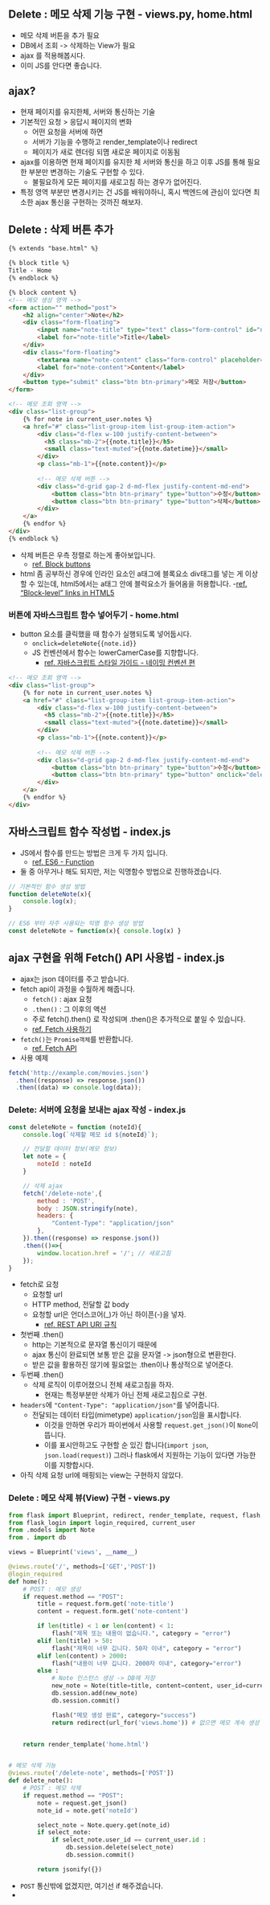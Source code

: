 ## Delete : 메모 삭제 기능 구현 - views.py, home.html
- 메모 삭제 버튼을 추가 필요
- DB에서 조회 -> 삭제하는 View가 필요
- ajax 를 적용해봅시다.
- 이미 JS를 안다면 좋습니다.

## ajax?
- 현재 페이지를 유지한체, 서버와 통신하는 기술
- 기본적인 요청 > 응답시 페이지의 변화
    - 어떤 요청을 서버에 하면
    - 서버가 기능을 수행하고 render_template이나 redirect
    - 페이지가 새로 렌더링 되몀 새로운 페이지로 이동됨
- ajax를 이용하면 현재 페이지를 유지한 체 서버와 통신을 하고 이후 JS를 통해 필요한 부분만 변경하는 기술도 구현할 수 있다.
    - 불필요하게 모든 페이지를 새로고침 하는 경우가 없어진다.
- 특정 영역 부분만 변경시키는 건 JS를 배워야하니, 혹시 백엔드에 관심이 있다면 최소한 ajax 통신을 구현하는 것까진 해보자.

## Delete : 삭제 버튼 추가
```html
{% extends "base.html" %}

{% block title %}
Title - Home
{% endblock %}

{% block content %}
<!-- 메모 생성 영역 -->
<form action="" method="post">
    <h2 align="center">Note</h2>
    <div class="form-floating">
        <input name="note-title" type="text" class="form-control" id="note-title" placeholder="name@example.com">
        <label for="note-title">Title</label>
    </div>
    <div class="form-floating">
        <textarea name="note-content" class="form-control" placeholder="Leave a content here" id="note-content"></textarea>
        <label for="note-content">Content</label>
    </div>
    <button type="submit" class="btn btn-primary">메모 저장</button>
</form>

<!-- 메모 조회 영역 -->
<div class="list-group">
    {% for note in current_user.notes %}
    <a href="#" class="list-group-item list-group-item-action">
        <div class="d-flex w-100 justify-content-between">
          <h5 class="mb-2">{{note.title}}</h5>
          <small class="text-muted">{{note.datetime}}</small>
        </div>
        <p class="mb-1">{{note.content}}</p>
        
        <!-- 메모 삭제 버튼 -->
        <div class="d-grid gap-2 d-md-flex justify-content-md-end">
            <button class="btn btn-primary" type="button">수정</button>
            <button class="btn btn-primary" type="button">삭제</button>
        </div>
    </a>  
    {% endfor %}
</div>
{% endblock %}
```

- 삭제 버튼은 우측 정렬로 하는게 좋아보입니다.
    - [ref. Block buttons](https://getbootstrap.com/docs/5.2/components/buttons/#block-buttons)
- html 좀 공부하신 경우에 인라인 요소인 a태그에 블록요소 div태그를 넣는 게 이상할 수 있는데, html5에서는 a태그 안에 블럭요소가 들어옴을 허용합니다.
    -[ref. “Block-level” links in HTML5](http://html5doctor.com/block-level-links-in-html-5/)


### 버튼에 자바스크립트 함수 넣어두기 - home.html
- button 요소를 클릭했을 때 함수가 실행되도록 넣어둡시다. 
    - `onclick=deleteNote{{note.id}}`
    - JS 컨벤션에서 함수는 lowerCamerCase를 지향합니다.
        - [ref. 자바스크립트 스타일 가이드 - 네이밍 컨벤션 편](https://velog.io/@cada/%EC%9E%90%EB%B0%94%EC%8A%A4%ED%81%AC%EB%A6%BD%ED%8A%B8-%EC%8A%A4%ED%83%80%EC%9D%BC-%EA%B0%80%EC%9D%B4%EB%93%9C-%EB%84%A4%EC%9D%B4%EB%B0%8D-%EC%BB%A8%EB%B2%A4%EC%85%98-%ED%8E%B8)

```html
<!-- 메모 조회 영역 -->
<div class="list-group">
    {% for note in current_user.notes %}
    <a href="#" class="list-group-item list-group-item-action">
        <div class="d-flex w-100 justify-content-between">
          <h5 class="mb-2">{{note.title}}</h5>
          <small class="text-muted">{{note.datetime}}</small>
        </div>
        <p class="mb-1">{{note.content}}</p>
        
        <!-- 메모 삭제 버튼 -->
        <div class="d-grid gap-2 d-md-flex justify-content-md-end">
            <button class="btn btn-primary" type="button">수정</button>
            <button class="btn btn-primary" type="button" onclick="deleteNote({{note.id}})">삭제</button>
        </div>
    </a>  
    {% endfor %}
</div>
```

## 자바스크립트 함수 작성법 - index.js
- JS에서 함수를 만드는 방법은 크게 두 가지 입니다.
    - [ref. ES6 - Function](https://www.tutorialspoint.com/es6/es6_functions.htm)
- 둘 중 아무거나 해도 되지만, 저는 익명함수 방법으로 진행하겠습니다.
```js
// 기본적인 함수 생성 방법
function deleteNote(x){
    console.log(x);
}
```

```js
// ES6 부터 자주 사용되는 익명 함수 생성 방법
const deleteNote = function(x){ console.log(x) }
```

## ajax 구현을 위해 Fetch() API 사용법 - index.js
- ajax는 json 데이터를 주고 받습니다.
- fetch api이 과정을 수월하게 해줍니다.
    - `fetch()` : ajax 요청
    - `.then()` : 그 이후의 액션
    - 주로 fetch().then() 로 작성되며 .then()은 추가적으로 붙일 수 있습니다.
    - [ref. Fetch 사용하기](https://developer.mozilla.org/ko/docs/Web/API/Fetch_API/Using_Fetch)
- `fetch()`는 `Promise객체`를 반환합니다.
    - [ref. Fetch API](https://developer.mozilla.org/ko/docs/Web/API/Fetch_API)
- 사용 예제

```js
fetch('http://example.com/movies.json')
  .then((response) => response.json())
  .then((data) => console.log(data));
```

### Delete: 서버에 요청을 보내는 ajax 작성 - index.js
```js
const deleteNote = function (noteId){
    console.log(`삭제할 메모 id ${noteId}`);

    // 전달할 데이터 정보(메모 정보)
    let note = {
        noteId : noteId
    }

    // 삭제 ajax
    fetch('/delete-note',{
        method : 'POST',
        body : JSON.stringify(note),
        headers: {
            "Content-Type": "application/json"
        },
    }).then((response) => response.json())
    .then(()=>{
        window.location.href = '/'; // 새로고침
    });
}
```
- fetch로 요청
    - 요청할 url
    - HTTP method, 전달할 값 body
    - 요청할 url은 언더스코어(_)가 아닌 하이픈(-)을 넣자.
        - [ref. REST API URI 규칙](https://velog.io/@pjh612/REST-API-URI-%EA%B7%9C%EC%B9%99)
- 첫번째 .then()
    - http는 기본적으로 문자열 통신이기 때문에
    - ajax 통신이 완료되면 보통 받은 값을 문자열 -> json형으로 변환한다.
    - 받은 값을 활용하진 않기에 필요없는 .then이나 통상적으로 넣어준다.
- 두번째 .then()
    - 삭제 로직이 이루어졌으니 전체 새로고침을 하자.
        - 현재는 특정부분만 삭제가 아닌 전체 새로고침으로 구현.
- `headers`에 `"Content-Type": "application/json"`를 넣어줍니다.
    - 전달되는 데이터 타입(mimetype) `application/json`임을 표시합니다.
        - 이것을 안하면 우리가 파이썬에서 사용할 `request.get_json()`이 `None`이 뜹니다.
        - 이를 표시안하고도 구현할 순 있긴 합니다(`import json`, `json.load(request)`) 그러나 flask에서 지원하는 기능이 있다면 가능한 이를 지향합시다.
- 아직 삭제 요청 url에 매핑되는 view는 구현하지 않았다.

### Delete : 메모 삭제 뷰(View) 구현 - views.py
```python
from flask import Blueprint, redirect, render_template, request, flash, url_for, jsonify
from flask_login import login_required, current_user
from .models import Note
from . import db

views = Blueprint('views', __name__)

@views.route('/', methods=['GET','POST'])
@login_required
def home():
    # POST : 메모 생성
    if request.method == "POST":
        title = request.form.get('note-title')
        content = request.form.get('note-content')

        if len(title) < 1 or len(content) < 1:
            flash("제목 또는 내용이 없습니다.", category = "error")
        elif len(title) > 50:
            flash("제목이 너무 깁니다. 50자 이내", category = "error")
        elif len(content) > 2000:
            flash("내용이 너무 깁니다. 2000자 이내", category="error")
        else :            
            # Note 인스턴스 생성 -> DB에 저장
            new_note = Note(title=title, content=content, user_id=current_user.id)    
            db.session.add(new_note)
            db.session.commit()

            flash("메모 생성 완료", category="success")
            return redirect(url_for('views.home')) # 없으면 메모 계속 생성


    return render_template('home.html')


# 메모 삭제 기능
@views.route('/delete-note', methods=['POST'])
def delete_note():
    # POST : 메모 삭제
    if request.method == "POST":
        note = request.get_json()
        note_id = note.get('noteId')

        select_note = Note.query.get(note_id)
        if select_note:
            if select_note.user_id == current_user.id : 
                db.session.delete(select_note)
                db.session.commit()

        return jsonify({})
```

- `POST` 통신밖에 없겠지만, 여기선 if 해주겠습니다.
- 